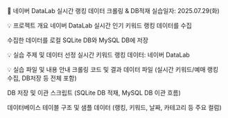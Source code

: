 
💌 네이버 DataLab 실시간 랭킹 데이터 크롤링 & DB적재
실습일자: 2025.07.29(화)

💡 프로젝트 개요
네이버 DataLab 실시간 인기 키워드 랭킹 데이터를 수집

수집한 데이터를 로컬 SQLite DB와 MySQL DB에 저장

💡 실습 주제 및 데이터 선정
실시간 키워드 랭킹 데이터: 네이버 DataLab

💡 실습 파일 및 내용 안내
크롤링 코드 및 결과 데이터 파일
(실시간 키워드/예매 랭킹 수집, DB저장 등 전체 포함)

DB 저장 및 이관 스크립트
(SQLite DB 적재, MySQL DB 이관 흐름)

데이터베이스 테이블 구조 및 샘플 데이터
(랭킹, 키워드, 날짜, 카테고리 등 주요 컬럼)

